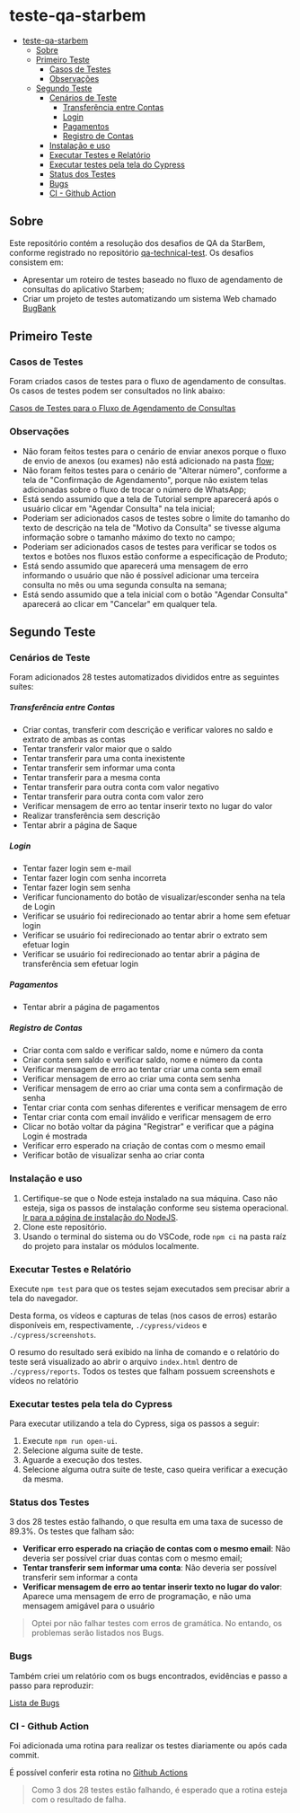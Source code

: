 # teste-qa-starbem

- [teste-qa-starbem](#teste-qa-starbem)
  - [Sobre](#sobre)
  - [Primeiro Teste](#primeiro-teste)
    - [Casos de Testes](#casos-de-testes)
    - [Observações](#observações)
  - [Segundo Teste](#segundo-teste)
    - [Cenários de Teste](#cenários-de-teste)
        - [Transferência entre Contas](#transferência-entre-contas)
        - [Login](#login)
        - [Pagamentos](#pagamentos)
        - [Registro de Contas](#registro-de-contas)
    - [Instalação e uso](#instalação-e-uso)
    - [Executar Testes e Relatório](#executar-testes-e-relatório)
    - [Executar testes pela tela do Cypress](#executar-testes-pela-tela-do-cypress)
    - [Status dos Testes](#status-dos-testes)
    - [Bugs](#bugs)
    - [CI - Github Action](#ci---github-action)



## Sobre
Este repositório contém a resolução dos desafios de QA da StarBem, conforme registrado no repositório [qa-technical-test](https://github.com/StarBem/qa-technical-test/).
Os desafios consistem em:
- Apresentar um roteiro de testes baseado no fluxo de agendamento de consultas do aplicativo Starbem;
- Criar um projeto de testes automatizando um sistema Web chamado [BugBank](https://bugbank.netlify.app/)

## Primeiro Teste

### Casos de Testes
Foram criados casos de testes para o fluxo de agendamento de consultas. Os casos de testes podem ser consultados no link abaixo:

[Casos de Testes para o Fluxo de Agendamento de Consultas](https://docs.google.com/spreadsheets/d/1tbjqQVsarn7G17MIcaKbVjGuUGA01K3c8vNlN9orxYQ)


### Observações
- Não foram feitos testes para o cenário de enviar anexos porque o fluxo de envio de anexos (ou exames) não está adicionado na pasta [flow](https://github.com/StarBem/qa-technical-test/blob/main/flow/);
- Não foram feitos testes para o cenário de "Alterar número", conforme a tela de "Confirmação de Agendamento", porque não existem telas adicionadas sobre o fluxo de trocar o número de WhatsApp;
- Está sendo assumido que a tela de Tutorial sempre aparecerá após o usuário clicar em "Agendar Consulta" na tela inicial;
- Poderiam ser adicionados casos de testes sobre o limite do tamanho do texto de descrição na tela de "Motivo da Consulta" se tivesse alguma informação sobre o tamanho máximo do texto no campo;
- Poderiam ser adicionados casos de testes para verificar se todos os textos e botões nos fluxos estão conforme a especificação de Produto;
- Está sendo assumido que aparecerá uma mensagem de erro informando o usuário que não é possível adicionar uma terceira consulta no mês ou uma segunda consulta na semana;
- Está sendo assumido que a tela inicial com o botão "Agendar Consulta" aparecerá ao clicar em "Cancelar" em qualquer tela.

## Segundo Teste

### Cenários de Teste
Foram adicionados 28 testes automatizados divididos entre as seguintes suítes:

##### Transferência entre Contas
- Criar contas, transferir com descrição e verificar valores no saldo e extrato de ambas as contas
- Tentar transferir valor maior que o saldo
- Tentar transferir para uma conta inexistente
- Tentar transferir sem informar uma conta
- Tentar transferir para a mesma conta
- Tentar transferir para outra conta com valor negativo
- Tentar transferir para outra conta com valor zero
- Verificar mensagem de erro ao tentar inserir texto no lugar do valor
- Realizar transferência sem descrição
- Tentar abrir a página de Saque
##### Login
- Tentar fazer login sem e-mail
- Tentar fazer login com senha incorreta
- Tentar fazer login sem senha
- Verificar funcionamento do botão de visualizar/esconder senha na tela de Login
- Verificar se usuário foi redirecionado ao tentar abrir a home sem efetuar login
- Verificar se usuário foi redirecionado ao tentar abrir o extrato sem efetuar login
- Verificar se usuário foi redirecionado ao tentar abrir a página de transferência sem efetuar login
##### Pagamentos
- Tentar abrir a página de pagamentos
##### Registro de Contas
- Criar conta com saldo e verificar saldo, nome e número da conta
- Criar conta sem saldo e verificar saldo, nome e número da conta
- Verificar mensagem de erro ao tentar criar uma conta sem email
- Verificar mensagem de erro ao criar uma conta sem senha
- Verificar mensagem de erro ao criar uma conta sem a confirmação de senha
- Tentar criar conta com senhas diferentes e verificar mensagem de erro
- Tentar criar conta com email inválido e verificar mensagem de erro
- Clicar no botão voltar da página "Registrar" e verificar que a página Login é mostrada
- Verificar erro esperado na criação de contas com o mesmo email
- Verificar botão de visualizar senha ao criar conta

### Instalação e uso
1. Certifique-se que o Node esteja instalado na sua máquina. Caso não esteja, siga os passos de instalação conforme seu sistema operacional. [Ir para a página de instalação do NodeJS](https://nodejs.org/en/download).
2. Clone este repositório.
3. Usando o terminal do sistema ou do VSCode, rode `npm ci` na pasta raíz do projeto para instalar os módulos localmente.

### Executar Testes e Relatório

Execute `npm test` para que os testes sejam executados sem precisar abrir a tela do navegador.

Desta forma, os vídeos e capturas de telas (nos casos de erros) estarão disponíveis em, respectivamente, `./cypress/videos` e `./cypress/screenshots`. 

O resumo do resultado será exibido na linha de comando e o relatório do teste será visualizado ao abrir o arquivo `index.html` dentro de `./cypress/reports`. Todos os testes que falham possuem screenshots e vídeos no relatório


### Executar testes pela tela do Cypress
Para executar utilizando a tela do Cypress, siga os passos a seguir:

1. Execute `npm run open-ui`.
2. Selecione alguma suite de teste.
3. Aguarde a execução dos testes.
4. Selecione alguma outra suite de teste, caso queira verificar a execução da mesma.


### Status dos Testes


3 dos 28 testes estão falhando, o que resulta em uma taxa de sucesso de 89.3%. Os testes que falham são:
- **Verificar erro esperado na criação de contas com o mesmo email**: Não deveria ser possível criar duas contas com o mesmo email;
- **Tentar transferir sem informar uma conta**: Não deveria ser possível transferir sem informar a conta
- **Verificar mensagem de erro ao tentar inserir texto no lugar do valor**: Aparece uma mensagem de erro de programação, e não uma mensagem amigável para o usuário

> Optei por não falhar testes com erros de gramática. No entando, os problemas serão listados nos Bugs.


### Bugs

Também criei um relatório com os bugs encontrados, evidências e passo a passo para reproduzir:

[Lista de Bugs](https://docs.google.com/spreadsheets/d/1ozM4xwn_1Wx6JRQu6H-FmG5gHbLg3qhMh_TCr0LvJVw/edit?usp=sharing)



### CI - Github Action

Foi adicionada uma rotina para realizar os testes diariamente ou após cada commit.

É possível conferir esta rotina no [Github Actions](https://github.com/SaraKSPS/teste-qa-starbem/actions/)

> Como 3 dos 28 testes estão falhando, é esperado que a rotina esteja com o resultado de falha.